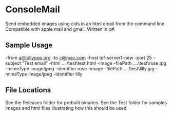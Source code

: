 # ConsoleMail
Send embedded images using cids in an html email from the command line.  Compatible with apple mail and gmail.  Written in c#.

## Sample Usage

-from a@lollypop.org -to c@mac.com -host lpf-server1-new -port 25 -subject "Test email" -html ..\..\test\test.html -image -filePath ..\..\test\rose.jpg -mimeType image/jpeg -identifier rose -image -filePath ..\..\test\lilly.jpg -mimeType image/jpeg -identifier lilly

## File Locations
See the Releases folder for prebuilt binaries.
See the Test folder for samples images and html files illustrating how this should be used.

